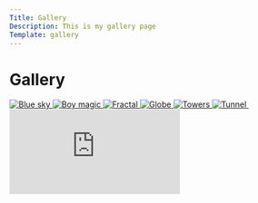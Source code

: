 ```yaml
---
Title: Gallery
Description: This is my gallery page
Template: gallery
---
```


Gallery
==========================


<div class="gallery">
<a href="%base_url%/image/boy_1280.jpg" target="_blank">
    <picture>
        <source media="(min-width: 767px)" srcset="%base_url%/image/blue_1280.jpg?width=50%">
        <img src="%base_url%/image/blue_640.jpg&q=60" alt="Blue sky">
    </picture>
</a>

<a href="%base_url%/image/boy_1280.jpg" target="_blank">
    <picture>
        <source media="(min-width: 767px)" srcset="%base_url%/image/boy_1280.jpg?width=50%">
        <img src="%base_url%/image/boy_640.jpg&q=60" alt="Boy magic">
    </picture>
</a>

<a href="%base_url%/image/fractal_1280.jpg" target="_blank">
    <picture>
        <source media="(min-width: 767px)" srcset="%base_url%/image/fractal_1280.jpg?width=50%">
        <img src="%base_url%/image/fractal_640.jpg&q=60" alt="Fractal">
    </picture>
</a>

<a href="%base_url%/image/globe_1280.jpg" target="_blank">
    <picture>
        <source media="(min-width: 767px)" srcset="%base_url%/image/globe_1280.jpg?width=50%">
        <img src="%base_url%/image/globe_640.jpg&q=60" alt="Globe">
    </picture>
</a>

<a href="%base_url%/image/towers_1280.jpg" target="_blank">
    <picture>
        <source media="(min-width: 767px)" srcset="%base_url%/image/towers_1280.jpg?width=50%">
        <img src="%base_url%/image/towers_640.jpg&q=60" alt="Towers">
    </picture>
</a>

<a href="%base_url%/image/tunnel_1280.jpg" target="_blank">
    <picture>
        <source media="(min-width: 767px)" srcset="%base_url%/image/tunnel_1280.jpg?width=50%">
        <img src="%base_url%/image/tunnel_640.jpg&q=60" alt="Tunnel">
    </picture>
</a> 
</div>

<div class="embed-container">
    <iframe title="Corner taken quickly" src="https://www.youtube.com/embed/4rG1sP1rhow" frameborder="0" allowfullscreen></iframe>
</div>